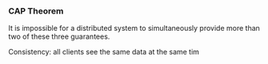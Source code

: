

### CAP Theorem
It is impossible for a distributed system to simultaneously provide more than two of these three guarantees.

Consistency: all clients see the same data at the same tim
